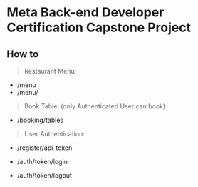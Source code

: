 # Meta Back-end Developer Certification Capstone Project

## How to

>Restaurant Menu:
- /menu
- /menu/<pk>


>Book Table: (only Authenticated User can book)
- /booking/tables


>User Authentication:

- /register/api-token

- /auth/token/login

- /auth/token/logout